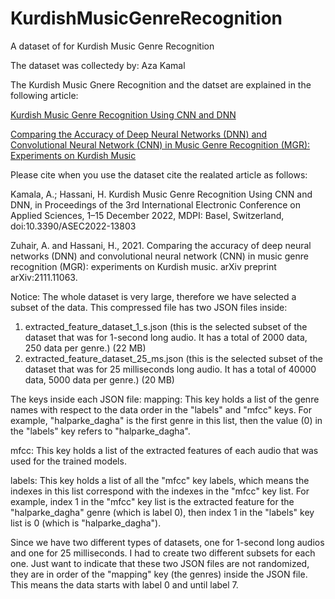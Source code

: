 # KurdishMusicGenreRecognition
A dataset of for Kurdish Music Genre Recognition

The dataset was collectedy by: Aza Kamal

The Kurdish Music Gnere Recognition and the datset are explained in the following article:

[Kurdish Music Genre Recognition Using CNN and DNN](https://sciforum.net/paper/view/13803)

[Comparing the Accuracy of Deep Neural Networks (DNN) and Convolutional Neural Network (CNN) in Music Genre Recognition (MGR): Experiments on Kurdish Music](https://arxiv.org/abs/2111.11063)

Please cite when you use the dataset cite the realated article as follows:

Kamala, A.; Hassani, H. Kurdish Music Genre Recognition Using CNN and DNN, in Proceedings of the 3rd International Electronic Conference on Applied Sciences, 1–15 December 2022, MDPI: Basel, Switzerland, doi:10.3390/ASEC2022-13803

Zuhair, A. and Hassani, H., 2021. Comparing the accuracy of deep neural networks (DNN) and convolutional neural network (CNN) in music genre recognition (MGR): experiments on Kurdish music. arXiv preprint arXiv:2111.11063.

Notice: The whole dataset is very large, therefore we have selected a subset of the data.
This compressed file has two JSON files inside:
1. extracted_feature_dataset_1_s.json (this is the selected subset of the dataset that was for 1-second long audio. It has a total of 2000 data, 250 data per genre.) (22 MB)
2. extracted_feature_dataset_25_ms.json (this is the selected subset of the dataset that was for 25 milliseconds long audio. It has a total of 40000 data, 5000 data per genre.) (20 MB)

The keys inside each JSON file:
mapping: This key holds a list of the genre names with respect to the data order in the "labels" and "mfcc" keys. For example, "halparke_dagha" is the first genre in this list, then the value (0) in the "labels" key refers to "halparke_dagha".

mfcc: This key holds a list of the extracted features of each audio that was used for the trained models.

labels: This key holds a list of all the "mfcc" key labels, which means the indexes in this list correspond with the indexes in the "mfcc" key list. For example, index 1 in the "mfcc" key list is the extracted feature for the "halparke_dagha" genre (which is label 0), then index 1 in the "labels" key list is 0 (which is "halparke_dagha").

Since we have two different types of datasets, one for 1-second long audios and one for 25 milliseconds. I had to create two different subsets for each one. Just want to indicate that these two JSON files are not randomized, they are in order of the "mapping" key (the genres) inside the JSON file. This means the data starts with label 0 and until label 7.
